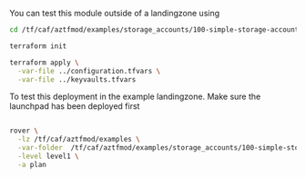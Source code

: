 You can test this module outside of a landingzone using

```bash
cd /tf/caf/aztfmod/examples/storage_accounts/100-simple-storage-account-blob-container/standalone

terraform init

terraform apply \
  -var-file ../configuration.tfvars \
  -var-file ../keyvaults.tfvars


```

To test this deployment in the example landingzone. Make sure the launchpad has been deployed first

```bash

rover \
  -lz /tf/caf/aztfmod/examples \
  -var-folder  /tf/caf/aztfmod/examples/storage_accounts/100-simple-storage-account-blob-container \
  -level level1 \
  -a plan

```